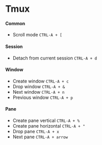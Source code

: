 # Tmux

#### Common
- Scroll mode ```CTRL-A + [```

#### Session
- Detach from current session ```CTRL-A + d```

#### Window
- Create window ```CTRL-A + c```
- Drop window ```CTRL-A + &```
- Next window ```CTRL-A + n```
- Previous window ```CTRL-A + p```

#### Pane
- Create pane vertical ```CTRL-A + %```
- Create pane horizontal ```CTRL-A + "```
- Drop pane ```CTRL-A + x```
- Next pane ```CTRL-A + arrow```



